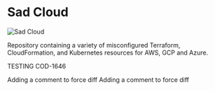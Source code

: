 # Sad Cloud

![Sad Cloud](.images/sad-cloud.png)


Repository containing a variety of misconfigured Terraform, CloudFormation, and Kubernetes resources
for AWS, GCP and Azure.

TESTING COD-1646

Adding a comment to force diff
Adding a comment to force diff
